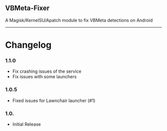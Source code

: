 ## VBMeta-Fixer
A Magisk/KernelSU/Apatch module to fix VBMeta detections on Android

---

# Changelog
### 1.1.0
- Fix crashing issues of the  service
- Fix issues with some launchers

### 1.0.5
- Fixed issues for Lawnchair launcher (#1)

### 1.0.
- Initial Release
